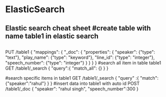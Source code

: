 # ElasticSearch
Elastic search cheat sheet
#create table with name table1 in elastic search
--------------
##
PUT /table1
{
 "mappings": {
  "_doc": {
   "properties": {
    "speaker": {"type": "text"},
    "play_name": {"type": "keyword"},
    "line_id": {"type": "integer"},
    "speech_number": {"type": "integer"}
   }
  }
 }
}
#search all item  in table table1
GET /table1/_search
{
  "query":{
    "match_all": {}
  }
}

#search specific items in table1
GET /table1/_search
{
   "query" :{
     "match":{"speaker":"rahul"}
   }
}
#insert data into table1 with auto id
POST /table1/_doc
{
  "speaker": "rahul singh",
  "speech_number":300
}


